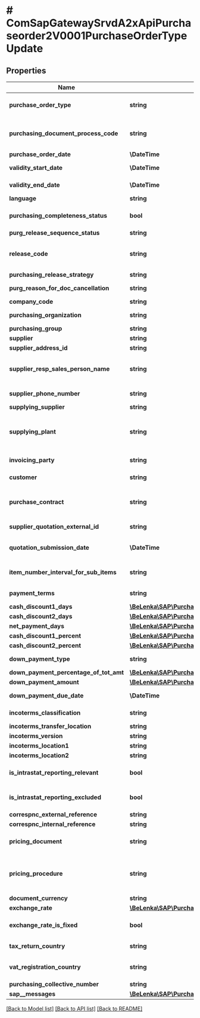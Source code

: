 # # ComSapGatewaySrvdA2xApiPurchaseorder2V0001PurchaseOrderTypeUpdate

## Properties

Name | Type | Description | Notes
------------ | ------------- | ------------- | -------------
**purchase_order_type** | **string** | Purchasing Document Type | [optional]
**purchasing_document_process_code** | **string** | Process Indicator for Purchase Order | [optional]
**purchase_order_date** | **\DateTime** |  | [optional]
**validity_start_date** | **\DateTime** | Start of Validity Period | [optional]
**validity_end_date** | **\DateTime** | End of Validity Period | [optional]
**language** | **string** |  | [optional]
**purchasing_completeness_status** | **bool** | Purchase order not yet complete | [optional]
**purg_release_sequence_status** | **string** |  | [optional]
**release_code** | **string** | Release Indicator: Purchasing Document | [optional]
**purchasing_release_strategy** | **string** |  | [optional]
**purg_reason_for_doc_cancellation** | **string** | Reason for Cancellation | [optional]
**company_code** | **string** |  | [optional]
**purchasing_organization** | **string** | Purchasing Organization | [optional]
**purchasing_group** | **string** |  | [optional]
**supplier** | **string** |  | [optional]
**supplier_address_id** | **string** |  | [optional]
**supplier_resp_sales_person_name** | **string** | Responsible Salesperson at Supplier&#39;s Office | [optional]
**supplier_phone_number** | **string** | Supplier&#39;s Phone Number | [optional]
**supplying_supplier** | **string** |  | [optional]
**supplying_plant** | **string** | Supplying (issuing) plant in case of stock transport order | [optional]
**invoicing_party** | **string** | Different Invoicing Party | [optional]
**customer** | **string** | Customer Number | [optional]
**purchase_contract** | **string** | Number of principal purchase agreement | [optional]
**supplier_quotation_external_id** | **string** | Quotation Number | [optional]
**quotation_submission_date** | **\DateTime** | Quotation Submission Date | [optional]
**item_number_interval_for_sub_items** | **string** | Item Number Interval for Subitems | [optional]
**payment_terms** | **string** | Terms of Payment Key | [optional]
**cash_discount1_days** | [**\BeLenka\SAP\PurchaseOrder\Model\Days1**](Days1.md) |  | [optional]
**cash_discount2_days** | [**\BeLenka\SAP\PurchaseOrder\Model\Days2**](Days2.md) |  | [optional]
**net_payment_days** | [**\BeLenka\SAP\PurchaseOrder\Model\DaysNet**](DaysNet.md) |  | [optional]
**cash_discount1_percent** | [**\BeLenka\SAP\PurchaseOrder\Model\CDPercentage1**](CDPercentage1.md) |  | [optional]
**cash_discount2_percent** | [**\BeLenka\SAP\PurchaseOrder\Model\CDPercentage2**](CDPercentage2.md) |  | [optional]
**down_payment_type** | **string** | Down Payment Indicator | [optional]
**down_payment_percentage_of_tot_amt** | [**\BeLenka\SAP\PurchaseOrder\Model\DownPayment**](DownPayment.md) |  | [optional]
**down_payment_amount** | [**\BeLenka\SAP\PurchaseOrder\Model\DownPaymentAmount**](DownPaymentAmount.md) |  | [optional]
**down_payment_due_date** | **\DateTime** | Due Date for Down Payment | [optional]
**incoterms_classification** | **string** | Incoterms (Part 1) | [optional]
**incoterms_transfer_location** | **string** |  | [optional]
**incoterms_version** | **string** |  | [optional]
**incoterms_location1** | **string** |  | [optional]
**incoterms_location2** | **string** |  | [optional]
**is_intrastat_reporting_relevant** | **bool** | Relevant for Intrastat Reporting | [optional]
**is_intrastat_reporting_excluded** | **bool** | Exclude from Intrastat Reporting | [optional]
**correspnc_external_reference** | **string** |  | [optional]
**correspnc_internal_reference** | **string** |  | [optional]
**pricing_document** | **string** | Number of the Document Condition | [optional]
**pricing_procedure** | **string** | Procedure (Pricing, Output Control, Acct. Det., Costing,...) | [optional]
**document_currency** | **string** | Currency Key | [optional]
**exchange_rate** | [**\BeLenka\SAP\PurchaseOrder\Model\ExchangeRate1**](ExchangeRate1.md) |  | [optional]
**exchange_rate_is_fixed** | **bool** | Indicator for Fixed Exchange Rate | [optional]
**tax_return_country** | **string** | Country/Region for Tax Report | [optional]
**vat_registration_country** | **string** | Country/Region of Sales Tax ID Number | [optional]
**purchasing_collective_number** | **string** |  | [optional]
**sap__messages** | [**\BeLenka\SAP\PurchaseOrder\Model\ComSapGatewaySrvdA2xApiPurchaseorder2V0001SAPMessageUpdate[]**](ComSapGatewaySrvdA2xApiPurchaseorder2V0001SAPMessageUpdate.md) |  | [optional]

[[Back to Model list]](../../README.md#models) [[Back to API list]](../../README.md#endpoints) [[Back to README]](../../README.md)

